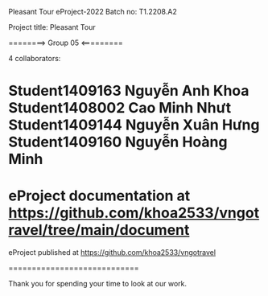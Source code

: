 Pleasant Tour
eProject-2022 Batch no: T1.2208.A2

Project title: Pleasant Tour

========> Group 05 <=========

4 collaborators:

Student1409163   Nguyễn Anh Khoa
Student1408002   Cao Minh Nhưt
Student1409144   Nguyễn Xuân Hưng
Student1409160   Nguyễn Hoàng Minh
============================

eProject documentation at https://github.com/khoa2533/vngotravel/tree/main/document
============================

eProject published at https://github.com/khoa2533/vngotravel

============================

Thank you for spending your time to look at our work.
